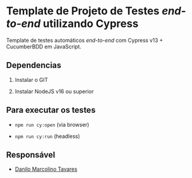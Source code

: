 # Template de Projeto de Testes _end-to-end_ utilizando Cypress

Template de testes automáticos _end-to-end_ com Cypress v13 + CucumberBDD em JavaScript.

## Dependencias

1. Instalar o GIT

2. Instalar NodeJS v16 ou superior

## Para executar os testes

 - ``npm run cy:open`` (via browser)  

 - ``npm run cy:run`` (headless)

 
## Responsável

- [Danilo Marcolino Tavares](https://www.linkedin.com/in/danilotavarescc/)
